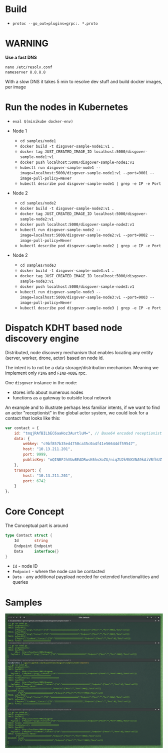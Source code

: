 # Build
- `protoc --go_out=plugins=grpc:. *.proto`


# WARNING
__Use a fast DNS__
```shell
nano /etc/resolv.conf
nameserver 8.8.8.8
```
With a slow DNS it takes 5 min to resolve dev stuff and build docker images, per image


# Run the nodes in Kubernetes
- `eval $(minikube docker-env)`
- Node 1
    - `cd samples/node1`
    - `docker build -t disgover-sample-node1:v1 .`
    - `docker tag JUST_CREATED_IMAGE_ID localhost:5000/disgover-sample-node1:v1`
    - `docker push localhost:5000/disgover-sample-node1:v1`
    - `kubectl run disgover-sample-node1 --image=localhost:5000/disgover-sample-node1:v1 --port=9001 --image-pull-policy=Never`
    - `kubectl describe pod disgover-sample-node1 | grep -e IP -e Port`

- Node 2
    - `cd samples/node2`
    - `docker build -t disgover-sample-node2:v1 .`
    - `docker tag JUST_CREATED_IMAGE_ID localhost:5000/disgover-sample-node2:v1`
    - `docker push localhost:5000/disgover-sample-node2:v1`
    - `kubectl run disgover-sample-node2 --image=localhost:5000/disgover-sample-node2:v1 --port=9002 --image-pull-policy=Never`
    - `kubectl describe pod disgover-sample-node2 | grep -e IP -e Port`

- Node 2
    - `cd samples/node3`
    - `docker build -t disgover-sample-node3:v1 .`
    - `docker tag JUST_CREATED_IMAGE_ID localhost:5000/disgover-sample-node3:v1`
    - `docker push localhost:5000/disgover-sample-node3:v1`
    - `kubectl run disgover-sample-node3 --image=localhost:5000/disgover-sample-node3:v1 --port=9003 --image-pull-policy=Never`
    - `kubectl describe pod disgover-sample-node3 | grep -e IP -e Port`



# Dispatch KDHT based node discovery engine
Distributed, node discovery mechanism that enables locating any 
entity (server, worker, drone, actor) based on node id.

The intent is to not be a data storage/distribution mechanism.
Meaning we implement only `PING` and `FIND-NODE` rpc.

One `disgover` instance in the node:
- stores info about numerous nodes
- functions as a gateway to outside local network

An example and to illustrate perhaps less familiar intents, if we 
want to find an actor "receptionist" in the global actor system, 
we could look for a contact that looks like this:
```javascript
var contact = {
    id: "tmqjRAfBILbEC6aaHoz3AurtluM=", // Base64 encoded receptionist address
    data: {
        webkey: "c9bf857b35ed4750ca35c0a4f41e56644df59547",
        host: "10.13.211.201",
        port: 9999,
        publicKey: "mQINBFJhVUwBEADRwsK6hvXoZU/niqZU2k9NXVNA9kAiVBfhUZ...WYco9YzK2K1Q="
    },
    transport: {
        host: "10.13.211.201",
        port: 6742
    }
};
```

# Core Concept
The Conceptual part is around
```go
type Contact struct {
	Id       string
	Endpoint Endpoint
	Data     interface{}
}
```

- `Id` - node ID
- `Endpoint` - where the node can be contacted
- `Data` - any additional paypload needed for extended functionalities and queries


# Samples
![](nodes.png "")

